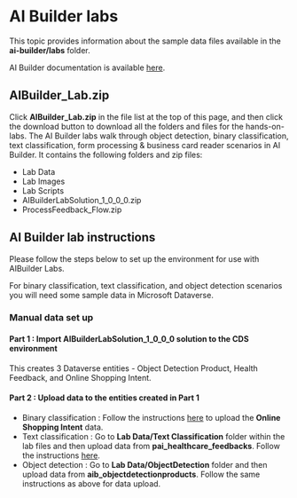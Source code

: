 # AI Builder labs

This topic provides information about the sample data files available in the **ai-builder/labs** folder.

AI Builder documentation is available [here](https://docs.microsoft.com/ai-builder).

## AIBuilder_Lab.zip

Click **AIBuilder_Lab.zip** in the file list at the top of this page, and then click the download button to download all the folders and files for the hands-on-labs. The AI Builder labs walk through object detection, binary classification, text classification, form processing & business card reader scenarios in AI Builder. It contains the following folders and zip files:

- Lab Data
- Lab Images
- Lab Scripts
- AIBuilderLabSolution_1_0_0_0.zip
- ProcessFeedback_Flow.zip

## AI Builder lab instructions

Please follow the steps below to set up the environment for use with AIBuilder Labs. 

For binary classification, text classification, and object detection scenarios you will need some sample data in Microsoft Dataverse.

### Manual data set up

#### Part 1 : Import AIBuilderLabSolution_1_0_0_0 solution to the CDS environment

This creates 3 Dataverse entities - Object Detection Product, Health Feedback, and Online Shopping Intent.

#### Part 2 : Upload data to the entities created in Part 1

- Binary classification : Follow the instructions [here](https://docs.microsoft.com/en-us/ai-builder/binary-classification-data-prep) to upload the **Online Shopping Intent** data.
- Text classification : Go to **Lab Data/Text Classification** folder within the lab files and then upload data from **pai_healthcare_feedbacks**. Follow the instructions [here](https://docs.microsoft.com/en-us/ai-builder/before-you-build-text-classification-model).
- Object detection : Go to **Lab Data/ObjectDetection** folder and then upload data from **aib_objectdetectionproducts**. Follow the same instructions as above for data upload.
